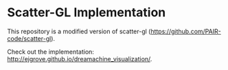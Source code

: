 # Scatter-GL Implementation

This repository is a modified version of scatter-gl (https://github.com/PAIR-code/scatter-gl).

Check out the implementation: http://ejgrove.github.io/dreamachine_visualization/.

